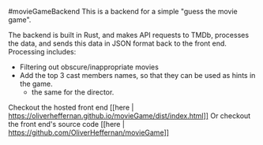 #movieGameBackend
This is a backend for a simple "guess the movie game".

The backend is built in Rust, and makes API requests to TMDb, processes the data, and sends this data in JSON format back to the front end.
Processing includes:
 - Filtering out obscure/inappropriate movies
 - Add the top 3 cast members names, so that they can be used as hints in the game.
    - the same for the director.

Checkout the hosted front end [[here | https://oliverheffernan.github.io/movieGame/dist/index.html]]
Or checkout the front end's source code [[here | https://github.com/OliverHeffernan/movieGame]]
